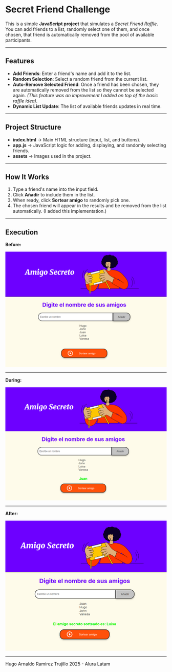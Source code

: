 # Secret Friend Challenge

This is a simple **JavaScript project** that simulates a *Secret Friend Raffle*.  
You can add friends to a list, randomly select one of them, and once chosen, that friend is automatically removed from the pool of available participants.

---

## Features
- **Add Friends**: Enter a friend's name and add it to the list.
- **Random Selection**: Select a random friend from the current list.
- **Auto-Remove Selected Friend**: Once a friend has been chosen, they are automatically removed from the list so they cannot be selected again. *(This feature was an improvement I added on top of the basic raffle idea).*
- **Dynamic List Update**: The list of available friends updates in real time.

---

## Project Structure
- **index.html** → Main HTML structure (input, list, and buttons).
- **app.js** → JavaScript logic for adding, displaying, and randomly selecting friends.
- **assets** → Images used in the project.

---

## How It Works
1. Type a friend's name into the input field.
2. Click **Añadir** to include them in the list.
3. When ready, click **Sortear amigo** to randomly pick one.
4. The chosen friend will appear in the results and be removed from the list automatically. (I added this implementation.)

---

## Execution

**Before:**


![BeforeUse.png](ReadMeFiles/BeforeUse.png)

---
**During:**


![DuringUse.png](ReadMeFiles/DuringUse.png)

---
**After:**


![SortedFriend.png](ReadMeFiles/SortedFriend.png)

---
Hugo Arnaldo Ramirez Trujillo 2025 - Alura Latam